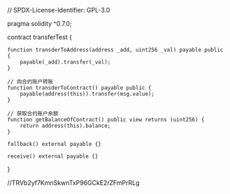 // SPDX-License-Identifier: GPL-3.0

pragma solidity ^0.7.0;

contract transferTest { 
    
    function transderToAddress(address _add, uint256 _val) payable public {
        payable(_add).transfer(_val);
    }

    // 向合约账户转账   
    function transderToContract() payable public {
        payable(address(this)).transfer(msg.value);
    }
    
    // 获取合约账户余额 
    function getBalanceOfContract() public view returns (uint256) {
        return address(this).balance;
    }
    
    fallback() external payable {}
    
    receive() external payable {}

}

//TRVb2yf7KmnSkwnTxP96GCkE2rZFmPrRLg